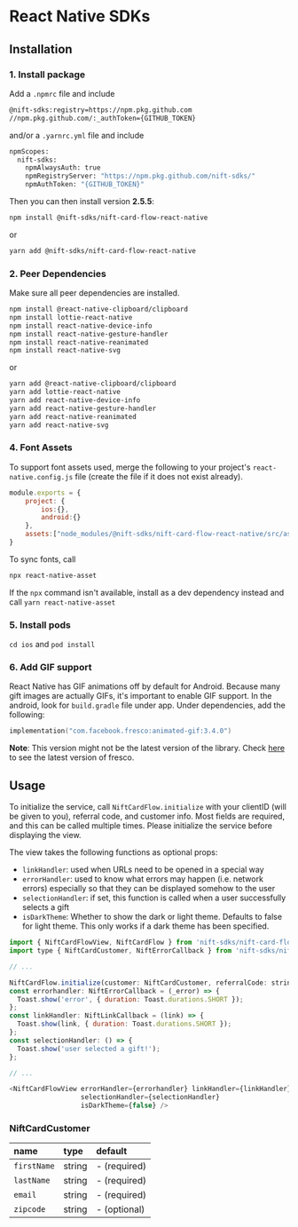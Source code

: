 # React Native SDKs

## Installation

### 1. Install package
Add a `.npmrc` file and include
```sh
@nift-sdks:registry=https://npm.pkg.github.com
//npm.pkg.github.com/:_authToken={GITHUB_TOKEN}
```
and/or a `.yarnrc.yml` file and include
```sh
npmScopes:
  nift-sdks:
    npmAlwaysAuth: true
    npmRegistryServer: "https://npm.pkg.github.com/nift-sdks/"
    npmAuthToken: "{GITHUB_TOKEN}"
```

Then you can then install version **2.5.5**:
```sh
npm install @nift-sdks/nift-card-flow-react-native
```
or
```sh
yarn add @nift-sdks/nift-card-flow-react-native
```
### 2. Peer Dependencies
Make sure all peer dependencies are installed.

```sh
npm install @react-native-clipboard/clipboard
npm install lottie-react-native
npm install react-native-device-info
npm install react-native-gesture-handler
npm install react-native-reanimated
npm install react-native-svg
```
or
```sh
yarn add @react-native-clipboard/clipboard
yarn add lottie-react-native
yarn add react-native-device-info
yarn add react-native-gesture-handler
yarn add react-native-reanimated
yarn add react-native-svg
```

### 4. Font Assets
To support font assets used, merge the following to your project's `react-native.config.js` file (create the file if it does not exist already).


```js
module.exports = {
    project: {
        ios:{},
        android:{}
    },
    assets:["node_modules/@nift-sdks/nift-card-flow-react-native/src/assets"],
}
```

To sync fonts, call
```sh
npx react-native-asset
```
If the `npx` command isn't available, install as a dev dependency instead and call `yarn react-native-asset`

### 5. Install pods
`cd ios` and `pod install`

### 6. Add GIF support
React Native has GIF animations off by default for Android. Because many gift images are actually GIFs, it's important to enable GIF support.
In the android, look for `build.gradle` file under app. Under dependencies, add the following:
```kotlin
implementation("com.facebook.fresco:animated-gif:3.4.0")
```
**Note**: This version might not be the latest version of the library. Check [here](https://github.com/facebook/react-native/blob/main/packages/react-native/gradle/libs.versions.toml) to see the latest version of fresco.

## Usage
To initialize the service, call `NiftCardFlow.initialize` with your clientID (will be given to you), referral code, and customer info. Most fields are required, and this can be called multiple times. Please initialize the service before displaying the view.

The view takes the following functions as optional props:
- `linkHandler`: used when URLs need to be opened in a special way
- `errorHandler`: used to know what errors may happen (i.e. network errors) especially so that they can be displayed somehow to the user
- `selectionHandler`: if set, this function is called when a user successfully selects a gift
- `isDarkTheme`: Whether to show the dark or light theme. Defaults to false for light theme. This only works if a dark theme has been specified.

```js
import { NiftCardFlowView, NiftCardFlow } from 'nift-sdks/nift-card-flow-react-native';
import type { NiftCardCustomer, NiftErrorCallback } from 'nift-sdks/nift-card-flow-react-native';

// ...

NiftCardFlow.initialize(customer: NiftCardCustomer, referralCode: string, clientId: string, passedMLDA?: boolean)
const errorhandler: NiftErrorCallback = (_error) => {
  Toast.show('error', { duration: Toast.durations.SHORT });
};
const linkHandler: NiftLinkCallback = (link) => {
  Toast.show(link, { duration: Toast.durations.SHORT });
};
const selectionHandler: () => {
  Toast.show('user selected a gift!');
};

// ...

<NiftCardFlowView errorHandler={errorhandler} linkHandler={linkHandler}
                  selectionHandler={selectionHandler}
                  isDarkTheme={false} />
```

### NiftCardCustomer
| name        | type   | default      |
|:------------|:-------|:-------------|
| `firstName` | string | - (required) |
| `lastName`  | string | - (required) |
| `email`     | string | - (required) |
| `zipcode`   | string | - (optional) |
